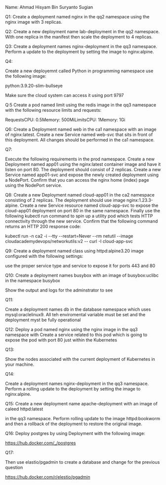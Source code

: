 Name: Ahmad Hisyam Bin Suryanto Sugian

Q1:
Create a deployment named nginx in the qq2 namespace using the nginx image with 3 replicas.


Q2:
Create a new deployment name lab-deployment in the qq2 namespace. With one replica in the manifest then scale the deployment to 4 replicas.

Q3:
Create a deployment names nginx-deployment in the qq3 namespace. Perform a update to the deployment by setting the image to nginx:alpine.

Q4:

Create a new deployemnt called Python in programming namespace use the following image:

python:3.9.20-slim-bullseye

Make sure the cloud system can access it using port 9797

Q:5
Create a pod named limit using the redis image in the qq3 namespace with the following resource limits and requests:

RequestsCPU: 0.5Memory: 500MiLimitsCPU: 1Memory: 1Gi


Q6:
Create a Deployment named web in the ca1 namespace with an image of nginx:latest. Create a new Service named web-svc that sits in front of this deployment.  All changes should be performed in the ca1 namespace. 



Q7:

Execute the following requirements in the prod namespace. Create a new Deployment named app01 using the nginx:latest container image and have it listen on port 80. The deployment should consist of 2 replicas. Create a new Service named app01-svc and expose the newly created deployment using a NodePort. Confirm that you can access the nginx home (index) page using the NodePort service.

Q8:
Create a new Deployment named cloud-app01 in the ca2 namespace consisting of 2 replicas. The deployment should use image nginx:1.23.3-alpine. Create a new Service resource named cloud-app-svc to expose the cloud-app01 deployment on port 80 in the same namespace. Finally use the following kubectl run command to spin up a utility pod which tests HTTP connectivity through the new service. Confirm that the following command returns an HTTP 200 response code:

kubectl run -n ca2 -i --tty --restart=Never --rm netutil --image cloudacademydevops/networkutils:v2 -- curl -I cloud-app-svc

Q9:
Create a deployment named class using httpd:alpine3.20
image configured with the following settings:

use the proper service type and service to expose it for ports 443 and 80



Q10:
Create a deployment names busybox with an image of busybox:uclibc in the namespace busybox

Show the output and logs for the adminstrator to see

Q11:

Create a deployment names db in the database namespace which uses mysql:oraclelinux9. All teh enviromental variable must be set and the deployment myst be fully operational


Q12:
Deploy a pod named nginx using the nginx image in the qq3 namespace with Create a service related to this pod which is going to expose the pod with port 80 just within the Kubernetes

Q13:

Show the nodes associated with the current deployment of Kubernetes in your machine.

Q14:

Create a deployment names nginx-deployment in the qq3 namespace. Perform a rolling update to the deployment by setting the image to nginx:alpine.

Q15:
Create a new deployment name apache-deployment with an image of caleed httpd:latest

 in the qq3 namespace. Perform rolling update to the image httpd:bookworm and then a rollback of the deployment to restore the original image.


Q16:
Deploy  postgres by using Deployment with the following image:

https://hub.docker.com/_/postgres





Q17:

Then use elastio/pgadmin to create a database and change for the previous question

https://hub.docker.com/r/elestio/pgadmin



